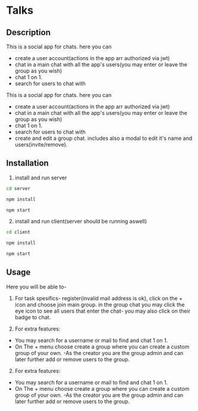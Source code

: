 # Talks

## Description


This is a social app for chats. here you can

- create a user account(actions in the app arr authorized via jwt)
- chat in a main chat with all the app's users(you may enter or leave the group as you wish)
- chat 1 on 1.
- search for users to chat with

This is a social app for chats. here you can
- create a user account(actions in the app arr authorized via jwt)
- chat in a main chat with all the app's users(you may enter or leave the group as you wish)
- chat 1 on 1.
- search for users to chat with 
- create and edit a group chat. includes also a modal to edit it's name and users(invite/remove).

## Installation

1. install and run server


```bash
cd server
```

```bash
npm install
```

```bash
npm start
```


2. install and run client(server should be running aswell)
```bash
cd client
```
```bash
npm install
```

```bash
npm start
```

## Usage

Here you will be able to-

1. For task spesifics- register(invalid mail address is ok), click on the + icon and choose join main group. in the group chat you may click the eye icon to see all users that enter the chat- you may also click on their badge to chat.


2. For extra features:

- You may search for a username or mail to find and chat 1 on 1.
- On The + menu choose create a group where you can create a custom group of your own.
  -As the creator you are the group admin and can later further add or remove users to the group.

2. For extra  features: 
- You may search for a username or mail to find and chat 1 on 1.
- On The + menu choose create a group where you can create a custom group of your own. 
-As the creator you are the group admin and can later further add or remove users to the group.

